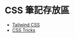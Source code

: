 # CSS 筆記存放區

- [Tailwind CSS](/css/tailwind/installation)
- [CSS Tricks](/css/css-tricks/fieldset-and-legend)
